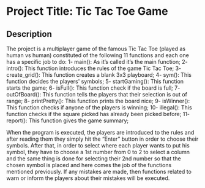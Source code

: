 # Project Title: Tic Tac Toe Game

## Description

The project is a multiplayer game of the famous Tic Tac Toe (played as human vs human) constituted of the following 11 functions and each one has a specific job to do:
    1- main(): As it’s called it’s the main function;
    2- intro(): This function introduces the rules of the game Tic Tac Toe;
    3- create_grid(): This function creates a blank 3x3 playboard;
    4- sym(): This function decides the players' symbols;
    5- startGaming(): This function starts the game;
    6- isFull(): This function check if the board is full;
    7- outOfBoard(): This function tells the players that their selection is out of range;
    8- printPretty(): This function prints the board nice;
    9- isWinner(): This function checks if anyone of the players is winning;
    10- illegal(): This function checks if the square picked has already been picked before;
    11- report(): This function gives the game summary;

When the program is executed, the players are introduced to the rules and after reading them they simply hit the “Enter” button in order to choose their symbols. After that, in order to select where each player wants to put his symbol, they have to choose a 1st number from 0 to 2 to select a column and the same thing is done for selecting their 2nd number so that the chosen symbol is placed and here comes the job of the functions mentioned previously. If any mistakes are made, then functions related to warn or inform the players about their mistakes will be executed.
